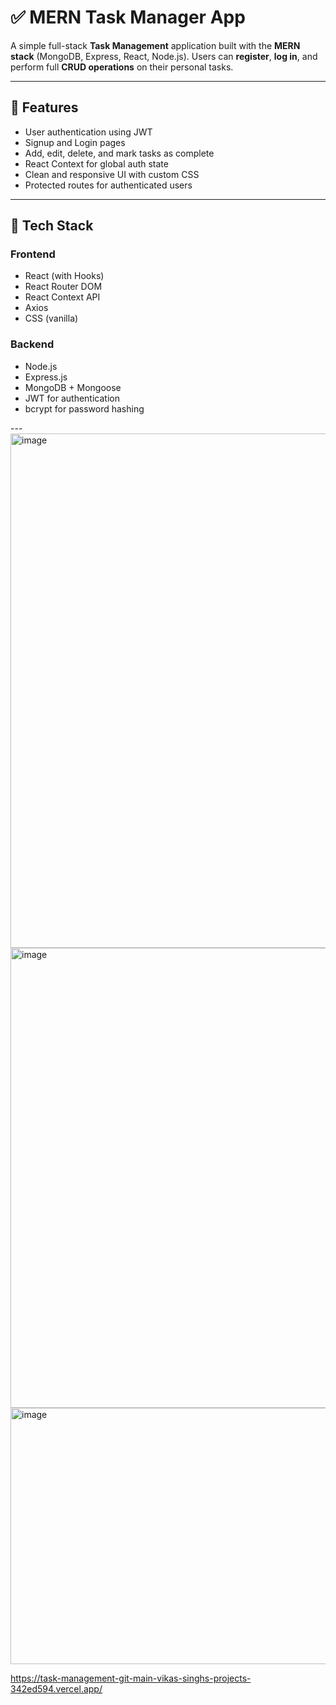# ✅ MERN Task Manager App

A simple full-stack **Task Management** application built with the **MERN stack** (MongoDB, Express, React, Node.js). Users can **register**, **log in**, and perform full **CRUD operations** on their personal tasks.

---

## 🚀 Features

- User authentication using JWT
- Signup and Login pages
- Add, edit, delete, and mark tasks as complete
- React Context for global auth state
- Clean and responsive UI with custom CSS
- Protected routes for authenticated users

---

## 🧱 Tech Stack

### Frontend
- React (with Hooks)
- React Router DOM
- React Context API
- Axios
- CSS (vanilla)

### Backend
- Node.js
- Express.js
- MongoDB + Mongoose
- JWT for authentication
- bcrypt for password hashing

---<img width="1373" height="823" alt="image" src="https://github.com/user-attachments/assets/1e65503b-76d3-4f2f-8ad8-97c27c6b23d2" />
<img width="1366" height="736" alt="image" src="https://github.com/user-attachments/assets/211390a7-dcfe-4673-8306-b53c910e4d62" />
<img width="1355" height="410" alt="image" src="https://github.com/user-attachments/assets/cdb9f6b6-dd8e-4c5c-869b-f10f8a38f771" />

https://task-management-git-main-vikas-singhs-projects-342ed594.vercel.app/

